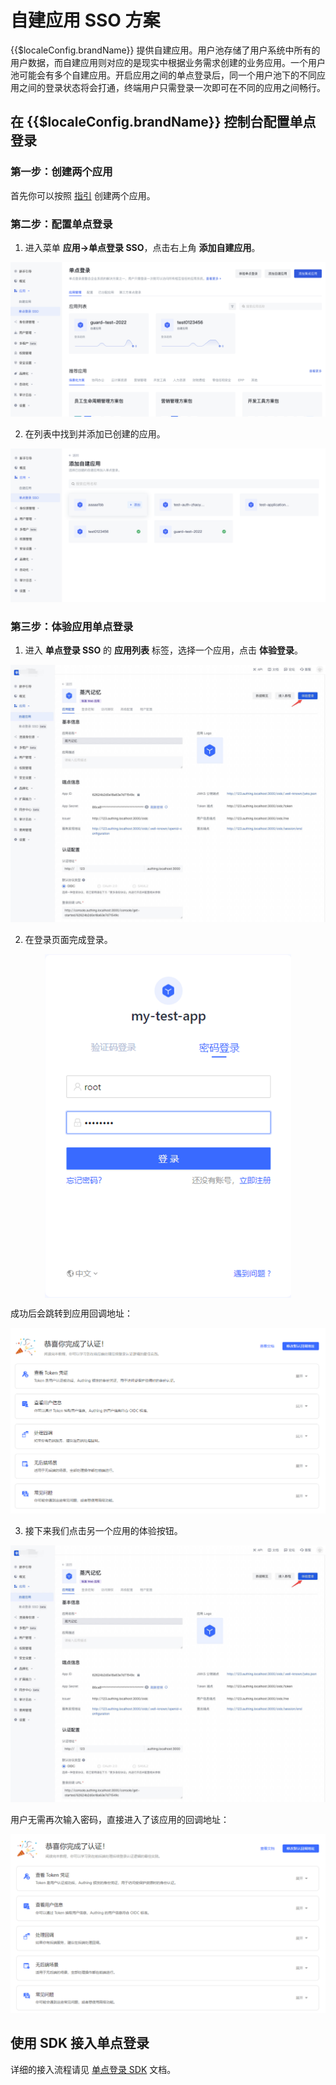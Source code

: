 # 自建应用 SSO 方案

<LastUpdated/>

{{$localeConfig.brandName}} 提供自建应用。用户池存储了用户系统中所有的用户数据，而自建应用则对应的是现实中根据业务需求创建的业务应用。一个用户池可能会有多个自建应用。开启应用之间的单点登录后，同一个用户池下的不同应用之间的登录状态将会打通，终端用户只需登录一次即可在不同的应用之间畅行。

## 在 {{$localeConfig.brandName}} 控制台配置单点登录

### 第一步：创建两个应用

首先你可以按照 [指引](/guides/app-new/create-app/create-app.md) 创建两个应用。

### 第二步：配置单点登录

1. 进入菜单 **应用->单点登录 SSO**，点击右上角 **添加自建应用**。

<!-- 分别进入这两个应用的配置页面，选择**登录控制**标签页，开启多域名单点登录开关。 -->

![](../images/01.png)

2. 在列表中找到并添加已创建的应用。

![](../images/02.png)

### 第三步：体验应用单点登录

1. 进入 **单点登录 SSO** 的 **应用列表** 标签，选择一个应用，点击 **体验登录**。

![](../images/03.png)

2. 在登录页面完成登录。

<img src="../images/sso04.png" height=550 style="display:block;margin: 0 auto;">

成功后会跳转到应用回调地址：

![](../images/sso05.png)

3. 接下来我们点击另一个应用的体验按钮。

![](../images/03.png)

用户无需再次输入密码，直接进入了该应用的回调地址：

![](../images/sso07.png)

## 使用 SDK 接入单点登录

详细的接入流程请见 [单点登录 SDK](/reference/sdk-for-sso-spa.md) 文档。
